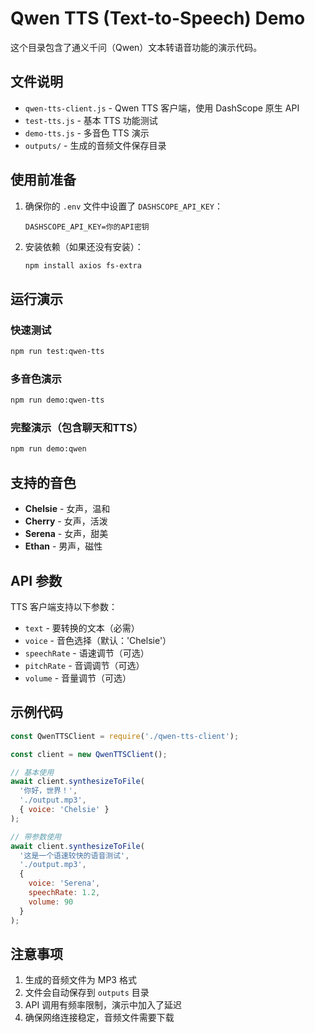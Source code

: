 # Qwen TTS (Text-to-Speech) Demo

这个目录包含了通义千问（Qwen）文本转语音功能的演示代码。

## 文件说明

- `qwen-tts-client.js` - Qwen TTS 客户端，使用 DashScope 原生 API
- `test-tts.js` - 基本 TTS 功能测试
- `demo-tts.js` - 多音色 TTS 演示
- `outputs/` - 生成的音频文件保存目录

## 使用前准备

1. 确保你的 `.env` 文件中设置了 `DASHSCOPE_API_KEY`：
   ```
   DASHSCOPE_API_KEY=你的API密钥
   ```

2. 安装依赖（如果还没有安装）：
   ```bash
   npm install axios fs-extra
   ```

## 运行演示

### 快速测试
```bash
npm run test:qwen-tts
```

### 多音色演示
```bash
npm run demo:qwen-tts
```

### 完整演示（包含聊天和TTS）
```bash
npm run demo:qwen
```

## 支持的音色

- **Chelsie** - 女声，温和
- **Cherry** - 女声，活泼  
- **Serena** - 女声，甜美
- **Ethan** - 男声，磁性

## API 参数

TTS 客户端支持以下参数：

- `text` - 要转换的文本（必需）
- `voice` - 音色选择（默认：'Chelsie'）
- `speechRate` - 语速调节（可选）
- `pitchRate` - 音调调节（可选）
- `volume` - 音量调节（可选）

## 示例代码

```javascript
const QwenTTSClient = require('./qwen-tts-client');

const client = new QwenTTSClient();

// 基本使用
await client.synthesizeToFile(
  '你好，世界！', 
  './output.mp3', 
  { voice: 'Chelsie' }
);

// 带参数使用
await client.synthesizeToFile(
  '这是一个语速较快的语音测试', 
  './output.mp3', 
  { 
    voice: 'Serena',
    speechRate: 1.2,
    volume: 90
  }
);
```

## 注意事项

1. 生成的音频文件为 MP3 格式
2. 文件会自动保存到 `outputs` 目录
3. API 调用有频率限制，演示中加入了延迟
4. 确保网络连接稳定，音频文件需要下载
